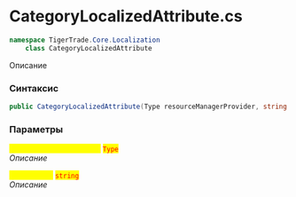 
# CategoryLocalizedAttribute.cs
```csharp
namespace TigerTrade.Core.Localization  
    class CategoryLocalizedAttribute
```

Описание

### Синтаксис
```csharp
public CategoryLocalizedAttribute(Type resourceManagerProvider, string resourceKey)
```

### Параметры  
<mark style="color:yellow;">**`resourceManagerProvider`**</mark> <mark style="color:red;">`Type`</mark>  
 *Описание*  
  
<mark style="color:yellow;">**`resourceKey`**</mark> <mark style="color:red;">`string`</mark>  
 *Описание*  
  

                    
                    